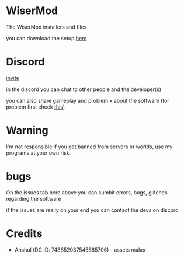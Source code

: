 # WiserMod
The WiserMod installers and files

you can download the setup [here](https://github.com/WiserTixx/WiserMod/releases/download/WiserMod/wisermod.launcher.setup.exe)

# Discord
[invite](https://discord.gg/zafgtnf4qV)

in the discord you can chat to other people and the developer(s) 

you can also share gameplay and problem x about the software (for problem first check [this](https://github.com/WiserTixx/WiserMod/blob/main/README.md#bugs))


# Warning

I'm not responsible if you get banned from servers or worlds,
use my programs at your own risk.




# bugs

On the issues tab here above you can sumbit errors, bugs, glitches regarding the software

if the issues are really on your end you can contact the devs on discord



# Credits

- Anshul (DC ID: 748852037545885706)  -  assets maker
